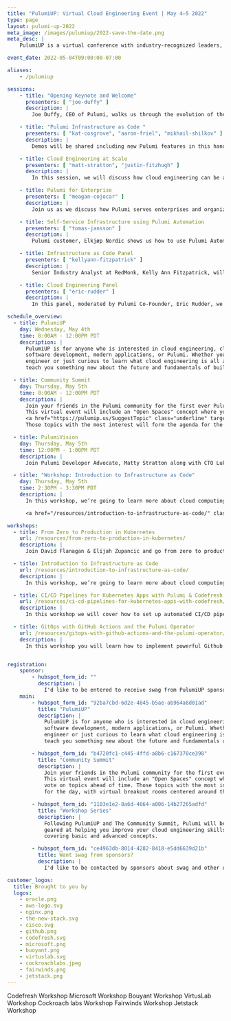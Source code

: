 ```yaml
---
title: "PulumiUP: Virtual Cloud Engineering Event | May 4–5 2022"
type: page
layout: pulumi-up-2022
meta_image: /images/pulumiup/2022-save-the-date.png
meta_desc: |
    PulumiUP is a virtual conference with industry-recognized leaders, demos, and panel discussions about the future of IaC, Cloud Engineering & DevOps and Cloud.

event_date: 2022-05-04T09:00:00-07:00

aliases:
    - /pulumiup

sessions:
    - title: "Opening Keynote and Welcome"
      presenters: [ "joe-duffy" ]
      description: |
        Joe Duffy, CEO of Pulumi, walks us through the evolution of the cloud and the modernization of infrastructure as code to support the changing needs of development and operations organizations. He will introduce the new features of Pulumi that will further help teams tackle scalability challenges, increase developer productivity, and manage multi-cloud complexity.

    - title: "Pulumi Infrastructure as Code "
      presenters: [ "kat-cosgrove", "aaron-friel", "mikhail-shilkov" ]
      description: |
        Demos will be shared including new Pulumi features in this hands-on, coding-heavy session. You will learn how to build, deploy, and manage cloud applications with infrastructure as code, powered by popular programming languages. You can expect to pick up new best practices for taming cloud complexity and supercharging your productivity when building with modern cloud architectures.

    - title: Cloud Engineering at Scale
      presenters: [ "matt-stratton", "justin-fitzhugh" ]
      description: |
        In this session, we will discuss how cloud engineering can be applied to organizations in order to deliver business innovation. We will talk about the framework in which software engineering can be applied to tame the complexity of modern cloud infrastructure and how to organize teams. Learn how cloud engineering works at Snowflake and how it gives them an advantage over their competition.

    - title: Pulumi for Enterprise
      presenters: [ "meagan-cojocar" ]
      description: |
        Join us as we discuss how Pulumi serves enterprises and organizations with sophisticated security and compliance needs. You will learn what are the most common scaling, access control, security, and compliance concerns of companies adopting Infrastructure as Code, and how the Pulumi Service resolves these concerns. You will also hear a real world case study from an enterprise customer of Pulumi.

    - title: Self-Service Infrastructure using Pulumi Automation
      presenters: [ "tomas-jansson" ]
      description: |
        Pulumi customer, Elkjøp Nordic shows us how to use Pulumi Automation API to build a self-service application that can create infrastructure on demand. This application can create environments with automated access control that provisions resources like resource groups, GitHub repositories, or Kubernetes namespaces.

    - title: Infrastructure as Code Panel
      presenters: [ "kellyann-fitzpatrick" ]
      description: |
        Senior Industry Analyst at RedMonk, Kelly Ann Fitzpatrick, will moderate this panel discussing the technical demands of building modern cloud applications.

    - title: Cloud Engineering Panel
      presenters: [ "eric-rudder" ]
      description: |
        In this panel, moderated by Pulumi Co-Founder, Eric Rudder, we will discuss accelerating innovation through cloud engineering.

schedule_overview:
  - title: PulumiUP
    day: Wednesday, May 4th
    time: 8:00AM - 12:00PM PDT
    description: |
      PulumiUP is for anyone who is interested in cloud engineering, cloud infrastructure,
      software development, modern applications, or Pulumi. Whether you're a seasoned cloud
      engineer or just curious to learn what cloud engineering is all about, PulumiUP will
      teach you something new about the future and fundamentals of building on the cloud.

  - title: Community Summit
    day: Thursday, May 5th
    time: 8:00AM - 12:00PM PDT
    description: |
      Join your friends in the Pulumi community for the first ever Pulumi Community Summit.
      This virtual event will include an "Open Spaces" concept where you can
      <a href="https://pulumip.us/SuggestTopic" class="underline" target="_blank" rel="noopener noreferrer">propose topics ahead of time</a>.
      Those topics with the most interest will form the agenda for the day, with virtual breakout rooms centered around those themes.

  - title: PulumiVision
    day: Thursday, May 5th
    time: 12:00PM - 1:00PM PDT
    description: |
      Join Pulumi Developer Advocate, Matty Stratton along with CTO Luke Hoban to discuss recent Pulumi feature announcements.

  - title: "Workshop: Introduction to Infrastructure as Code"
    day: Thursday, May 5th
    time: 2:30PM - 3:30PM PDT
    description: |
      In this workshop, we’re going to learn more about cloud computing and Infrastructure as Code by exploring how to use Pulumi to build, configure, and deploy a real-life, modern application using Docker. We will create a frontend, a backend, and a database to deploy the Pulumipus Boba Tea Shop, and along the way, learn more about how Pulumi works to make managing all of these different moving pieces a little bit less painful!

      <a href="/resources/introduction-to-infrastructure-as-code/" class="underline">Save your spot</a> &#8594;

workshops:
  - title: From Zero to Production in Kubernetes
    url: /resources/from-zero-to-production-in-kubernetes/
    description: |
      Join David Flanagan & Elijah Zupancic and go from zero to production on Kubernetes by using Python to build abstractions that make getting to production easier.

  - title: Introduction to Infrastructure as Code
    url: /resources/introduction-to-infrastructure-as-code/
    description: |
      In this workshop, we’re going to learn more about cloud computing and Infrastructure as Code by exploring how to use Pulumi to build, configure, and deploy a real-life, modern application using Docker.

  - title: CI/CD Pipelines for Kubernetes Apps with Pulumi & Codefresh
    url: /resources/ci-cd-pipelines-for-kubernetes-apps-with-codefresh/
    description: |
      In this workshop we will cover how to set up automated CI/CD pipelines for Kubernetes applications using Pulumi and Codefresh.

  - title: GitOps with GitHub Actions and the Pulumi Operator
    url: /resources/gitops-with-github-actions-and-the-pulumi-operator/
    description: |
      In this workshop you will learn how to implement powerful Github Action workflows using Pulumi and the Pulumi Kubernetes Operator.


registration:
    sponsor:
        - hubspot_form_id: ""
          description: |
            I'd like to be entered to receive swag from PulumiUP sponsors.
    main:
        - hubspot_form_id: "92ba7cbd-6d2e-4845-b5ae-ab964a8d01ad"
          title: "PulumiUP"
          description: |
            PulumiUP is for anyone who is interested in cloud engineering, cloud infrastructure,
            software development, modern applications, or Pulumi. Whether you're a seasoned cloud
            engineer or just curious to learn what cloud engineering is all about, PulumiUP will
            teach you something new about the future and fundamentals of building on the cloud.

        - hubspot_form_id: "b4720fc1-c445-4ffd-a8b6-c167370ce398"
          title: "Community Summit"
          description: |
            Join your friends in the Pulumi community for the first ever Pulumi Community Summit.
            This virtual event will include an "Open Spaces" concept where you can propose and
            vote on topics ahead of time. Those topics with the most interest will form the agenda
            for the day, with virtual breakout rooms centered around those themes.

        - hubspot_form_id: "1103e1e2-8a6d-4664-a006-14b27265adfd"
          title: "Workshop Series"
          description: |
            Following PulumiUP and The Community Summit, Pulumi will be hosting a series of workshops
            geared at helping you improve your cloud engineering skills. We will have a variety workshops
            covering basic and advanced concepts.

        - hubspot_form_id: "ce4963db-8014-4282-8418-e5dd6639d21b"
          title: Want swag from sponsors?
          description: |
            I'd like to be contacted by sponsors about swag and other offers.

customer_logos:
  title: Brought to you by
  logos:
    - oracle.png
    - aws-logo.svg
    - nginx.png
    - the-new-stack.svg
    - cisco.svg
    - github.png
    - codefresh.svg
    - microsoft.png
    - buoyant.png
    - virtuslab.svg
    - cockroachlabs.jpeg
    - fairwinds.png
    - jetstack.png
---
```



Codefresh	Workshop
Microsoft	Workshop
Bouyant	Workshop
VirtusLab	Workshop
Cockroach labs	Workshop
Fairwinds	Workshop
Jetstack	Workshop
